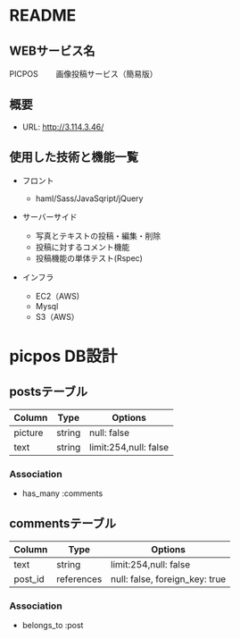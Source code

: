 # README

## WEBサービス名
 
PICPOS　
　画像投稿サービス（簡易版）

## 概要
 
- URL: http://3.114.3.46/

 
## 使用した技術と機能一覧
 
- フロント
  - haml/Sass/JavaSqript/jQuery

- サーバーサイド
  - 写真とテキストの投稿・編集・削除
  - 投稿に対するコメント機能
  - 投稿機能の単体テスト(Rspec)

- インフラ
  - EC2（AWS)
  - Mysql
  - S3（AWS）

# picpos DB設計

## postsテーブル
|Column|Type|Options|
|------|----|-------|
|picture|string|null: false|
|text|string|limit:254,null: false|
### Association
- has_many :comments

## commentsテーブル
|Column|Type|Options|
|------|----|-------|
|text|string|limit:254,null: false|
|post_id|references|null: false, foreign_key: true|
### Association
- belongs_to :post
